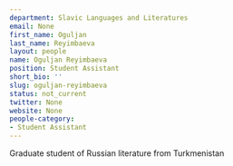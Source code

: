 ```yaml
---
department: Slavic Languages and Literatures
email: None
first_name: Oguljan
last_name: Reyimbaeva
layout: people
name: Oguljan Reyimbaeva
position: Student Assistant
short_bio: ''
slug: oguljan-reyimbaeva
status: not_current
twitter: None
website: None
people-category:
- Student Assistant
---
```


Graduate student of Russian literature from Turkmenistan
